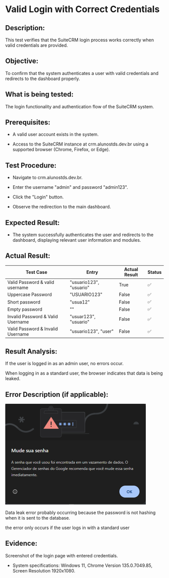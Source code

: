 # Valid Login with Correct Credentials  
## Description: 
This test verifies that the SuiteCRM login process works correctly when valid credentials are provided.
## Objective:
To confirm that the system authenticates a user with valid credentials and redirects to the dashboard properly.
## What is being tested:
 The login functionality and authentication flow of the SuiteCRM system.
## Prerequisites:
* A valid user account exists in the system.

* Access to the SuiteCRM instance at crm.alunostds.dev.br using a supported browser (Chrome, Firefox, or Edge).

## Test Procedure:


* Navigate to crm.alunostds.dev.br.

* Enter the username "admin" and password "admin123".

* Click the "Login" button.

* Observe the redirection to the main dashboard.

## Expected Result:

* The system successfully authenticates the user and redirects to the dashboard, displaying relevant user information and modules.

## Actual Result:

| Test Case                | Entry       | Actual Result          | Status |
|------------------------------|---------------|--------------------------|--------|
| Valid Password & valid username | "usuario123", "usuario"  | True                     | ✅     |
| Uppercase Password          | "USUARIO123"    | False                    | ✅     |
| Short password                  | "usua12"       | False                    | ✅     |
| Empty password                  | ""            | False                    | ✅    |
| Invalid Password & Valid Username | "usuar123", "usuario"| False                    | ✅     |
| Valid Password & Invalid Username | "usuario123", "user" | False                    | ✅     |



## Result Analysis:

If the user is logged in as an admin user, no errors occur.


When logging in as a standard user, the browser indicates that data is being leaked.

## Error Description (if applicable):

![vazamento de dados](/images/testCase1/dataLeaked.png)

Data leak error probably occurring because the password is not hashing when it is sent to the database.

the error only occurs if the user logs in with a standard user

## Evidence:

Screenshot of the login page with entered credentials.

* System specifications: Windows 11, Chrome Version 135.0.7049.85, Screen Resolution 1920x1080.
